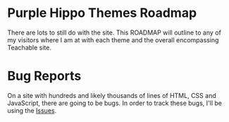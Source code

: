 Purple Hippo Themes Roadmap
===========================
There are lots to still do with the site. This ROADMAP will outline to any of my visitors where I am at with each theme and the 
overall encompassing Teachable site.

Bug Reports
===========
On a site with hundreds and likely thousands of lines of HTML, CSS and JavaScript, there are going to be bugs. In order to track these
bugs, I'll be using the [Issues](https://github.com/Ellf/Purple-Hippo-Themes/issues).
